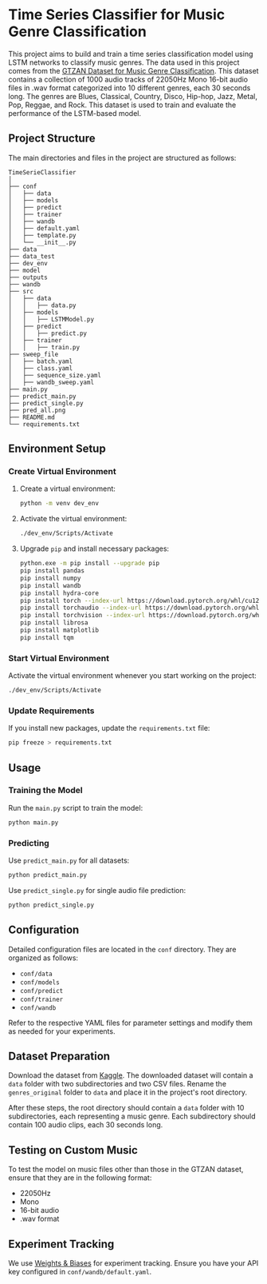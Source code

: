 # Time Series Classifier for Music Genre Classification

This project aims to build and train a time series classification model using LSTM networks to classify music genres. The data used in this project comes from the [GTZAN Dataset for Music Genre Classification](https://www.kaggle.com/datasets/andradaolteanu/gtzan-dataset-music-genre-classification/data). This dataset contains a collection of 1000 audio tracks of 22050Hz Mono 16-bit audio files in .wav format categorized into 10 different genres, each 30 seconds long. The genres are Blues, Classical, Country, Disco, Hip-hop, Jazz, Metal, Pop, Reggae, and Rock. This dataset is used to train and evaluate the performance of the LSTM-based model.

## Project Structure

The main directories and files in the project are structured as follows:

```
TimeSerieClassifier
│
├── conf
│   ├── data
│   ├── models
│   ├── predict
│   ├── trainer
│   ├── wandb
│   ├── default.yaml
│   ├── template.py
│   └── __init__.py
├── data
├── data_test
├── dev_env
├── model
├── outputs
├── wandb
├── src
│   ├── data
│   │   ├── data.py
│   ├── models
│   │   ├── LSTMModel.py
│   ├── predict
│   │   ├── predict.py
│   ├── trainer
│   │   ├── train.py
├── sweep_file
│   ├── batch.yaml
│   ├── class.yaml
│   ├── sequence_size.yaml
│   ├── wandb_sweep.yaml
├── main.py
├── predict_main.py
├── predict_single.py
├── pred_all.png
├── README.md
└── requirements.txt
```

## Environment Setup

### Create Virtual Environment

1. Create a virtual environment:

    ```sh
    python -m venv dev_env
    ```

2. Activate the virtual environment:

    ```sh
    ./dev_env/Scripts/Activate
    ```

3. Upgrade `pip` and install necessary packages:

    ```sh
    python.exe -m pip install --upgrade pip
    pip install pandas
    pip install numpy
    pip install wandb
    pip install hydra-core
    pip install torch --index-url https://download.pytorch.org/whl/cu121
    pip install torchaudio --index-url https://download.pytorch.org/whl/cu121
    pip install torchvision --index-url https://download.pytorch.org/whl/cu121
    pip install librosa
    pip install matplotlib
    pip install tqm
    ```

### Start Virtual Environment

Activate the virtual environment whenever you start working on the project:

```sh
./dev_env/Scripts/Activate
```

### Update Requirements

If you install new packages, update the `requirements.txt` file:

```sh
pip freeze > requirements.txt
```

## Usage

### Training the Model

Run the `main.py` script to train the model:

```sh
python main.py
```

### Predicting

Use `predict_main.py` for all datasets:

```sh
python predict_main.py
```

Use `predict_single.py` for single audio file prediction:

```sh
python predict_single.py
```

## Configuration

Detailed configuration files are located in the `conf` directory. They are organized as follows:

- `conf/data`
- `conf/models`
- `conf/predict`
- `conf/trainer`
- `conf/wandb`

Refer to the respective YAML files for parameter settings and modify them as needed for your experiments.

## Dataset Preparation

Download the dataset from [Kaggle](https://www.kaggle.com/datasets/andradaolteanu/gtzan-dataset-music-genre-classification/data). The downloaded dataset will contain a `data` folder with two subdirectories and two CSV files. Rename the `genres_original` folder to `data` and place it in the project's root directory.

After these steps, the root directory should contain a `data` folder with 10 subdirectories, each representing a music genre. Each subdirectory should contain 100 audio clips, each 30 seconds long.

## Testing on Custom Music

To test the model on music files other than those in the GTZAN dataset, ensure that they are in the following format:

- 22050Hz
- Mono
- 16-bit audio
- .wav format

## Experiment Tracking

We use [Weights & Biases](https://wandb.ai/) for experiment tracking. Ensure you have your API key configured in `conf/wandb/default.yaml`.